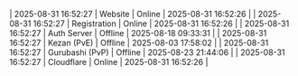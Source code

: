| 2025-08-31 16:52:27 | Website | Online | 2025-08-31 16:52:26 |
| 2025-08-31 16:52:27 | Registration | Online | 2025-08-31 16:52:26 |
| 2025-08-31 16:52:27 | Auth Server | Offline | 2025-08-18 09:33:31 |
| 2025-08-31 16:52:27 | Kezan (PvE) | Offline | 2025-08-03 17:58:02 |
| 2025-08-31 16:52:27 | Gurubashi (PvP) | Offline | 2025-08-23 21:44:06 |
| 2025-08-31 16:52:27 | Cloudflare | Online | 2025-08-31 16:52:26 |
